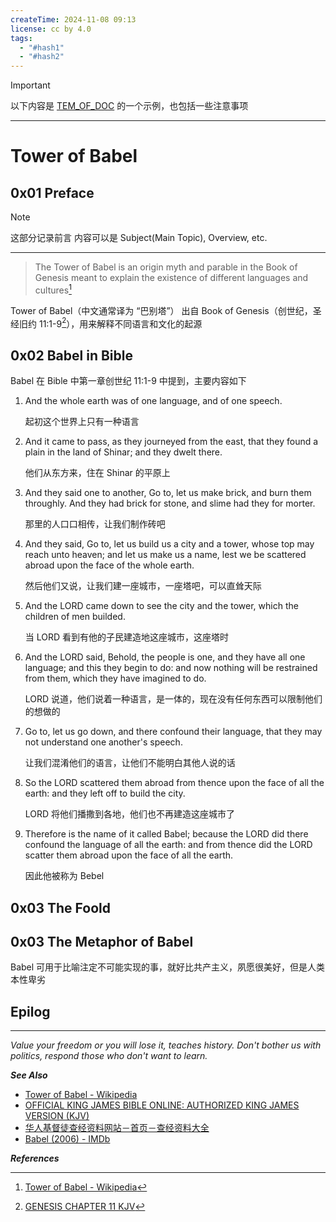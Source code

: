 ```yaml
---
createTime: 2024-11-08 09:13
license: cc by 4.0
tags:
  - "#hash1"
  - "#hash2"
---
```


> [!important]
> 以下内容是 [TEM_OF_DOC](../TEM_OF_DOC.md) 的一个示例，也包括一些注意事项

---

# Tower of Babel

## 0x01 Preface

> [!NOTE]
> 这部分记录前言
> 内容可以是 Subject(Main Topic), Overview, etc.

---

> The Tower of Babel is an origin myth and parable in the Book of Genesis meant to explain the existence of different languages and cultures[^1]

Tower of Babel（中文通常译为 “巴别塔”） 出自 Book of Genesis（创世纪，圣经旧约 11:1-9[^2]），用来解释不同语言和文化的起源

## 0x02 Babel in Bible

Babel 在 Bible 中第一章创世纪 11:1-9 中提到，主要内容如下

1. And the whole earth was of one language, and of one speech.

	起初这个世界上只有一种语言

2. And it came to pass, as they journeyed from the east, that they found a plain in the land of Shinar; and they dwelt there.

	他们从东方来，住在 Shinar 的平原上

3. And they said one to another, Go to, let us make brick, and burn them throughly. And they had brick for stone, and slime had they for morter.

	那里的人口口相传，让我们制作砖吧

4. And they said, Go to, let us build us a city and a tower, whose top may reach unto heaven; and let us make us a name, lest we be scattered abroad upon the face of the whole earth.

	然后他们又说，让我们建一座城市，一座塔吧，可以直耸天际

5. And the LORD came down to see the city and the tower, which the children of men builded.
	
	当 LORD 看到有他的子民建造地这座城市，这座塔时
	
6. And the LORD said, Behold, the people is one, and they have all one language; and this they begin to do: and now nothing will be restrained from them, which they have imagined to do.

	LORD 说道，他们说着一种语言，是一体的，现在没有任何东西可以限制他们的想做的

7. Go to, let us go down, and there confound their language, that they may not understand one another's speech.

	让我们混淆他们的语言，让他们不能明白其他人说的话

8. So the LORD scattered them abroad from thence upon the face of all the earth: and they left off to build the city.

	LORD 将他们播撒到各地，他们也不再建造这座城市了

9. Therefore is the name of it called Babel; because the LORD did there confound the language of all the earth: and from thence did the LORD scatter them abroad upon the face of all the earth.

	因此他被称为 Bebel

## 0x03 The Foold



## 0x03 The Metaphor of Babel

Babel 可用于比喻注定不可能实现的事，就好比共产主义，夙愿很美好，但是人类本性卑劣

## Epilog



---
*Value your freedom or you will lose it, teaches history. Don't bother us with politics, respond those who don't want to learn.*

***See Also***

- [Tower of Babel - Wikipedia](https://en.wikipedia.org/wiki/Tower_of_Babel)
- [OFFICIAL KING JAMES BIBLE ONLINE: AUTHORIZED KING JAMES VERSION (KJV)](https://www.kingjamesbibleonline.org)
- [华人基督徒查经资料网站－首页－查经资料大全](https://www.ccbiblestudy.net/index-S.htm)
- [Babel (2006) - IMDb](https://www.imdb.com/title/tt0449467/)

***References***

[^1]:[Tower of Babel - Wikipedia](https://en.wikipedia.org/wiki/Tower_of_Babel)
[^2]:[GENESIS CHAPTER 11 KJV](https://www.kingjamesbibleonline.org/Genesis-Chapter-11/)
[^3]:[创十一](https://www.ccbiblestudy.org/Old%20Testament/01Gen/01CS11.htm)
[^4]:[Tower of Babel - Wikipedia](https://en.wikipedia.org/wiki/Tower_of_Babel#Analysis)

